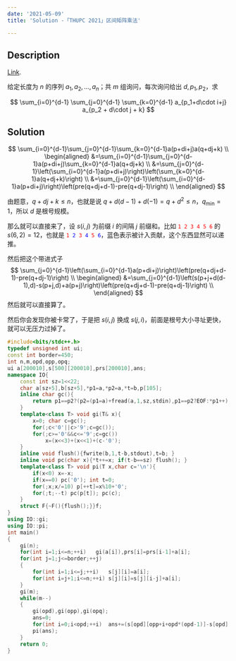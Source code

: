 ```yaml
---
date: '2021-05-09'
title: 'Solution -「THUPC 2021」区间矩阵乘法'

---
```


## Description

[Link](https://www.luogu.com.cn/problem/P7140).

给定长度为 $n$ 的序列 $a_1, a_2, \dots, a_n$；共 $m$ 组询问，每次询问给出 $d,p_1,p_2$，求

$$ \sum_{i=0}^{d-1} \sum_{j=0}^{d-1} \sum_{k=0}^{d-1} a_{p_1+d\cdot i+j} a_{p_2 + d\cdot j + k} $$

## Solution

$$
\sum_{i=0}^{d-1}\sum_{j=0}^{d-1}\sum_{k=0}^{d-1}a(p+di+j)a(q+dj+k) \\
\begin{aligned}
&=\sum_{i=0}^{d-1}\sum_{j=0}^{d-1}a(p+di+j)\sum_{k=0}^{d-1}a(q+dj+k) \\
&=\sum_{j=0}^{d-1}\left(\sum_{i=0}^{d-1}a(p+di+j)\right)\left(\sum_{k=0}^{d-1}a(q+dj+k)\right) \\
&=\sum_{j=0}^{d-1}\left(\sum_{i=0}^{d-1}a(p+di+j)\right)\left(pre(q+dj+d-1)-pre(q+dj-1)\right) \\
\end{aligned}
$$

由题意，$q+dj+k\le n$，也就是说 $q+d(d-1)+d(-1)=q+d^{2}\le n$，$q_{\min}=1$，所以 $d$ 是根号规模。

那么就可以直接来了，设 $s(i,j)$ 为前缀 $i$ 的间隔 $j$ 前缀和。比如 <font color="red">$\texttt{1 2 3 4 5 6}$</font> 的 $s(6,2)=12$，也就是 <font color="red">$\texttt{1}$</font><font color="blue">$\texttt{ 2}$</font><font color="red">$\texttt{ 3}$</font><font color="blue">$\texttt{ 4}$</font><font color="red">$\texttt{ 5}$</font><font color="blue">$\texttt{ 6}$</font>，蓝色表示被计入贡献，这个东西显然可以递推。

然后把这个带进式子
$$
\sum_{j=0}^{d-1}\left(\sum_{i=0}^{d-1}a(p+di+j)\right)\left(pre(q+dj+d-1)-pre(q+dj-1)\right) \\
\begin{aligned}
&=\sum_{j=0}^{d-1}\left(s(p+j+d(d-1),d)-s(p+j,d)+a(p+j)\right)\left(pre(q+dj+d-1)-pre(q+dj-1)\right) \\
\end{aligned}
$$
然后就可以直接算了。

然后你会发现你被卡常了，于是把 $s(i,j)$ 换成 $s(j,i)$，前面是根号大小寻址更快，就可以无压力过掉了。

```cpp
#include<bits/stdc++.h>
typedef unsigned int ui;
const int border=450;
int n,m,opd,opp,opq;
ui a[200010],s[500][200010],prs[200010],ans;
namespace IO{
    const int sz=1<<22;
    char a[sz+5],b[sz+5],*p1=a,*p2=a,*t=b,p[105];
    inline char gc(){
        return p1==p2?(p2=(p1=a)+fread(a,1,sz,stdin),p1==p2?EOF:*p1++):*p1++;
    }
    template<class T> void gi(T& x){
        x=0; char c=gc();
        for(;c<'0'||c>'9';c=gc());
        for(;c>='0'&&c<='9';c=gc())
            x=(x<<3)+(x<<1)+(c-'0');
    }
    inline void flush(){fwrite(b,1,t-b,stdout),t=b; }
    inline void pc(char x){*t++=x; if(t-b==sz) flush(); }
    template<class T> void pi(T x,char c='\n'){
        if(x<0) x=-x;
        if(x==0) pc('0'); int t=0;
        for(;x;x/=10) p[++t]=x%10+'0';
        for(;t;--t) pc(p[t]); pc(c);
    }
    struct F{~F(){flush();}}f; 
}
using IO::gi;
using IO::pi;
int main()
{
	gi(n);
	for(int i=1;i<=n;++i)	gi(a[i]),prs[i]=prs[i-1]+a[i];
	for(int j=1;j<=border;++j)
	{
		for(int i=1;i<=j;++i)	s[j][i]=a[i];
		for(int i=j+1;i<=n;++i)	s[j][i]=s[j][i-j]+a[i];
	}
	gi(m);
	while(m--)
	{
		gi(opd),gi(opp),gi(opq);
		ans=0;
		for(int i=0;i<opd;++i)	ans+=(s[opd][opp+i+opd*(opd-1)]-s[opd][opp+i]+a[opp+i])*(prs[opq+opd*i+opd-1]-prs[opq+opd*i-1]);
		pi(ans);
	}
	return 0;
}
```